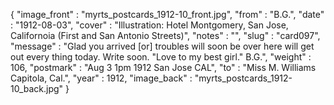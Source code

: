 {
  "image_front" : "myrts_postcards_1912-10_front.jpg",
  "from" : "B.G.",
  "date" : "1912-08-03",
  "cover" : "Illustration: Hotel Montgomery, San Jose, Californoia (First and San Antonio Streets)",
  "notes" : "",
  "slug" : "card097",
  "message" : "Glad you arrived [or] troubles will soon be over here will get out every thing today. Write soon. \"Love to my best girl.\" B.G.",
  "weight" : 106,
  "postmark" : "Aug 3 1pm 1912 San Jose CAL",
  "to" : "Miss M. Williams<br> Capitola, Cal.",
  "year" : 1912,
  "image_back" : "myrts_postcards_1912-10_back.jpg"
}
